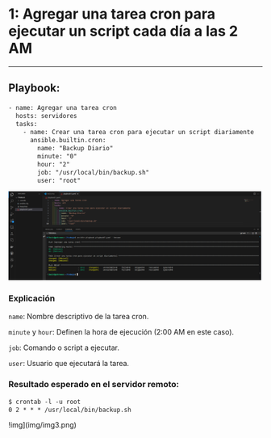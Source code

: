 # 1: Agregar una tarea cron para ejecutar un script cada día a las 2 AM

***

## Playbook:

```
- name: Agregar una tarea cron
  hosts: servidores
  tasks:
    - name: Crear una tarea cron para ejecutar un script diariamente
      ansible.builtin.cron:
        name: "Backup Diario"
        minute: "0"
        hour: "2"
        job: "/usr/local/bin/backup.sh"
        user: "root"
```

![img](img/img2.png)

### Explicación

`name`: Nombre descriptivo de la tarea cron.

`minute` y `hour`: Definen la hora de ejecución (2:00 AM en este caso).

`job`: Comando o script a ejecutar.

`user`: Usuario que ejecutará la tarea.

### Resultado esperado en el servidor remoto:

```
$ crontab -l -u root
0 2 * * * /usr/local/bin/backup.sh
```

!img](img/img3.png)
